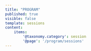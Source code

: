 ```yaml
---
title: "PROGRAM"
published: true
visible: false
template: sessions
content:
    items:
        '@taxonomy.category': session
        '@page': '/program/sessions'
---
```

